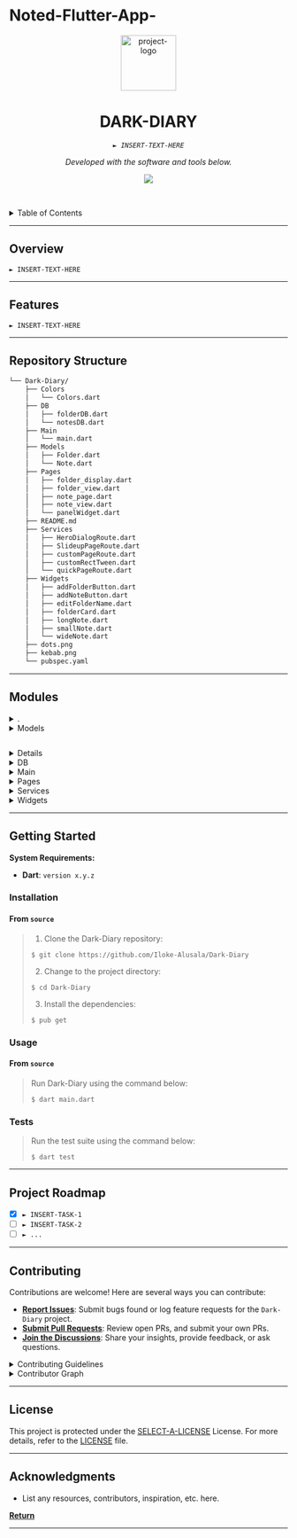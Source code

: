 # Noted-Flutter-App-
<p align="center">
  <img src="https://img.icons8.com/external-tal-revivo-regular-tal-revivo/96/external-readme-is-a-easy-to-build-a-developer-hub-that-adapts-to-the-user-logo-regular-tal-revivo.png" width="100" alt="project-logo">
</p>
<p align="center">
    <h1 align="center">DARK-DIARY</h1>
</p>
<p align="center">
    <em><code>► INSERT-TEXT-HERE</code></em>
</p>
<p align="center">
	<!-- Shields.io badges not used with skill icons. --><p>
<p align="center">
		<em>Developed with the software and tools below.</em>
</p>
<p align="center">
	<a href="https://skillicons.dev">
		<img src="https://skillicons.dev/icons?i=dart,md&theme=light">
	</a></p>

<br><!-- TABLE OF CONTENTS -->
<details>
  <summary>Table of Contents</summary><br>

- [ Overview](#-overview)
- [ Features](#-features)
- [ Repository Structure](#-repository-structure)
- [ Modules](#-modules)
- [ Getting Started](#-getting-started)
  - [ Installation](#-installation)
  - [ Usage](#-usage)
  - [ Tests](#-tests)
- [ Project Roadmap](#-project-roadmap)
- [ Contributing](#-contributing)
- [ License](#-license)
- [ Acknowledgments](#-acknowledgments)
</details>
<hr>

##  Overview

<code>► INSERT-TEXT-HERE</code>

---

##  Features

<code>► INSERT-TEXT-HERE</code>

---

##  Repository Structure

```sh
└── Dark-Diary/
    ├── Colors
    │   └── Colors.dart
    ├── DB
    │   ├── folderDB.dart
    │   └── notesDB.dart
    ├── Main
    │   └── main.dart
    ├── Models
    │   ├── Folder.dart
    │   └── Note.dart
    ├── Pages
    │   ├── folder_display.dart
    │   ├── folder_view.dart
    │   ├── note_page.dart
    │   ├── note_view.dart
    │   └── panelWidget.dart
    ├── README.md
    ├── Services
    │   ├── HeroDialogRoute.dart
    │   ├── SlideupPageRoute.dart
    │   ├── customPageRoute.dart
    │   ├── customRectTween.dart
    │   └── quickPageRoute.dart
    ├── Widgets
    │   ├── addFolderButton.dart
    │   ├── addNoteButton.dart
    │   ├── editFolderName.dart
    │   ├── folderCard.dart
    │   ├── longNote.dart
    │   ├── smallNote.dart
    │   └── wideNote.dart
    ├── dots.png
    ├── kebab.png
    └── pubspec.yaml
```

---

##  Modules

<details closed><summary>.</summary>

| File                                                                                 | Summary                         |
| ---                                                                                  | ---                             |
| [pubspec.yaml](https://github.com/Iloke-Alusala/Dark-Diary/blob/master/pubspec.yaml) | <code>## Description

The `pubspec.yaml` file defines the dependencies, assets, and configuration for the "diarydark" Flutter project.

### Features

- **Dependencies**: Lists the packages required for the project to function properly.
- **Assets**: Includes fonts and image assets used in the project.
- **Configuration**: Provides metadata about the project, such as name, description, version, and supported platforms.

## Usage

To use the `pubspec.yaml` file in your Flutter project, follow these steps:

1. Copy the contents of the `pubspec.yaml` file into your project's `pubspec.yaml`.
2. Update the dependencies and assets sections according to your project's needs.
3. Run `flutter pub get` in your project directory to install the dependencies listed in the `pubspec.yaml` file.</code> |

</details>

<details closed><summary>Models</summary>

| File                                                                                      | Summary                         |
| ---                                                                                       | ---                             |
| [Note.dart](https://github.com/Iloke-Alusala/Dark-Diary/blob/master/Models/Note.dart)     | <code>## Description

The `Note.dart` file provides a `Note` class, which represents a note entity with properties such as id, importance, number, title, description, creation time, and folder id. It also includes constants for database table and field names.

### Features

- **Note Properties**: Defines properties for id, importance, number, title, description, creation time, and folder id of notes.
- **JSON Serialization**: Supports converting note objects to and from JSON format.
- **Copy Method**: Provides a method for creating a copy of a note object with optional modifications.

## Usage

To use the `Note` class in your Flutter application, follow these steps:

1. Import the `Note.dart` file into your project.
2. Create instances of the `Note` class to represent notes in your application.
3. Utilize the provided methods for JSON serialization and copying note objects.</code> |
| [Folder.dart](https://github.com/Iloke-Alusala/Dark-Diary/blob/master/Models/Folder.dart) | <code>## Description

The `Folder.dart` file provides a `Folder` class, which represents a folder entity with properties such as id, name, creation time, and size. It also includes constants for database table and field names.

### Features

- **Folder Properties**: Defines properties for id, name, creation time, and size of folders.
- **JSON Serialization**: Supports converting folder objects to and from JSON format.
- **Copy Method**: Provides a method for creating a copy of a folder object with optional modifications.

## Usage

To use the `Folder` class in your Flutter application, follow these steps:

1. Import the `Folder.dart` file into your project.
2. Create instances of the `Folder` class to represent folders in your application.
3. Utilize the provided methods for JSON serialization and copying folder objects./code> |

</details>

<details closed><summary>Colors</summary>

| File                                                                                      | Summary                         |
| ---                                                                                       | ---                             |
| [Colors.dart](https://github.com/Iloke-Alusala/Dark-Diary/blob/master/Colors/Colors.dart) | <code>## Usage

The `Colors.dart` file provides a `AppColors` class with several color constants:

- `black0`: A dark black color.
- `black1`: A slightly lighter black color.
- `black2`: A grayish black color.
- `red`: A vibrant red color.
- `grey0`: A dark gray color.
- `grey1`: A lighter gray color.
- `grey2`: An even lighter gray color.
- `white`: A pure white color.</code> |

</details>

<details closed><summary>DB</summary>

| File                                                                                      | Summary                         |
| ---                                                                                       | ---                             |
| [folderDB.dart](https://github.com/Iloke-Alusala/Dark-Diary/blob/master/DB/folderDB.dart) | <code>## Description

The `FolderDB.dart` file provides a `folderDB` class, which serves as a database provider for managing folders in the application. It utilizes the `sqflite` package for SQLite database operations.

### Features

- **Database Initialization**: Initializes the SQLite database and creates the necessary tables for storing folder data.
- **CRUD Operations**: Supports create, read, update, and delete (CRUD) operations for folders.
- **Folder Size Update**: Automatically updates the size of folders based on the number of notes they contain.
- **Folder Time Update**: Updates the creation time of folders when they are modified.

## Usage

To use the `folderDB` class in your Flutter application, follow these steps:

1. Import the `FolderDB.dart` file into your project.
2. Create an instance of the `folderDB` class to access database operations.
3. Use the provided methods to interact with folders in your application.</code> |
| [notesDB.dart](https://github.com/Iloke-Alusala/Dark-Diary/blob/master/DB/notesDB.dart)   | <code>## Description

The `notesDB.dart` file provides a `notesDB` class, which serves as a database provider for managing notes in the application. It utilizes the `sqflite` package for SQLite database operations.

### Features

- **Database Initialization**: Initializes the SQLite database and creates the necessary tables for storing note data.
- **CRUD Operations**: Supports create, read, update, and delete (CRUD) operations for notes.
- **Folder Association**: Allows associating notes with specific folders for organization.
- **Uncategorized Notes Handling**: Provides methods for managing uncategorized notes separately.

## Usage

To use the `notesDB` class in your Flutter application, follow these steps:

1. Import the `notesDB.dart` file into your project.
2. Create an instance of the `notesDB` class to access database operations.
3. Use the provided methods to interact with notes in your application.</code> |

</details>

<details closed><summary>Main</summary>

| File                                                                                | Summary                         |
| ---                                                                                 | ---                             |
| [main.dart](https://github.com/Iloke-Alusala/Dark-Diary/blob/master/Main/main.dart) | <code>## Description

The `main.dart` file initializes the Flutter application and sets up the initial configuration, including themes and routes.

### Features

- **Material Design Theme**: Sets up the material design theme for the application.
- **Route Configuration**: Defines routes for navigating between different pages.
- **Debug Mode Banner**: Controls the display of the debug mode banner.

## Usage

To use the `main.dart` file in your Flutter application, follow these steps:

1. Import the `main.dart` file into your project.
2. Modify the `MyApp` class and `build` method to customize the application's theme and routes.
3. Run the application using `flutter run`.</code> |

</details>

<details closed><summary>Pages</summary>

| File                                                                                                     | Summary                         |
| ---                                                                                                      | ---                             |
| [note_view.dart](https://github.com/Iloke-Alusala/Dark-Diary/blob/master/Pages/note_view.dart)           | <code>## Description

The `note_view.dart` file provides a StatefulWidget called `note_view`, which allows users to view and edit individual notes. It provides functionalities for updating note details such as title, description, and folder. Additionally, users can share notes via the Share functionality provided by the Share plugin.

### Features

- **Note Editing**: Allows users to edit note details such as title and description.
- **Folder Selection**: Enables users to change the folder of a note.
- **Share Note**: Provides functionality to share notes via the Share plugin.

## Usage

To use the `note_view.dart` file in your Flutter application, follow these steps:

1. Import the `note_view.dart` file into your project.
2. Create an instance of the `note_view` widget and pass the necessary parameters (note, folder, isNewNote) to it.</code> |
| [folder_display.dart](https://github.com/Iloke-Alusala/Dark-Diary/blob/master/Pages/folder_display.dart) | <code>## Description

The `folder_display.dart` file provides a StatefulWidget called `folder_display`, which displays folders along with their sizes and allows users to manage them. It also includes functionalities for adding, editing, and deleting folders.

### Features

- **Folder Display**: Displays folders with their sizes in a scrollable list.
- **Manage Mode**: Allows users to enter manage mode to edit or delete folders.
- **Add Folder Button**: Provides a button for adding new folders.
- **Edit Folder Name**: Allows users to edit folder names.
- **Delete Folder**: Allows users to delete folders along with their contents.

## Usage

To use the `folder_display.dart` file in your Flutter application, follow these steps:

1. Import the `folder_display.dart` file into your project.
2. Create an instance of the `folder_display` widget and pass the necessary parameters.
3. Utilize the folder display page in your application's navigation flow.</code> |
| [panelWidget.dart](https://github.com/Iloke-Alusala/Dark-Diary/blob/master/Pages/panelWidget.dart)       | <code>## Description

The `panelWidget.dart` file provides a StatelessWidget called `panelWidget`, which is used to display a panel widget within a SlidingUpPanel in a Flutter application. This panel widget can be customized and extended to suit various needs, such as displaying a list of folders or any other content.

### Features

- **Customizable Design**: The panel widget can be customized with different colors, sizes, and shapes to match the application's design.
- **Flexible Height**: The height of the panel widget is flexible and can be adjusted based on the screen size or content.

## Usage

To use the `panelWidget.dart` file in your Flutter application, follow these steps:

1. Import the `panelWidget.dart` file into your project.
2. Create an instance of the `panelWidget` widget and pass the necessary parameters (e.g., `panelController`) to it.
</code> |
| [folder_view.dart](https://github.com/Iloke-Alusala/Dark-Diary/blob/master/Pages/folder_view.dart)       | <code>## Description

The `folder_view.dart` file provides a StatefulWidget called `folder_view`, which displays folders in a staggered grid view layout. It allows users to view folders and their contents in a visually appealing manner. The file also includes functionalities for refreshing folders and adding new folders.

### Features

- **Folder Display**: Displays folders in a staggered grid view layout.
- **Refresh Folders**: Allows users to refresh the folder view to display the latest folders.
- **Add Folder Button**: Provides a button for adding new folders.

## Usage

To use the `folder_view.dart` file in your Flutter application, follow these steps:

1. Import the `folder_view.dart` file into your project.
2. Create an instance of the `folder_view` widget and include it in your application's navigation flow.
</code> |
| [note_page.dart](https://github.com/Iloke-Alusala/Dark-Diary/blob/master/Pages/note_page.dart)           | <code>## Description

The `note_page.dart` file provides a StatefulWidget called `note_page`, which displays notes in a staggered grid view layout. It allows users to view notes and their contents in a visually appealing manner. The file also includes functionalities for refreshing notes and adding new notes.

### Features

- **Note Display**: Displays notes in a staggered grid view layout.
- **Refresh Notes**: Allows users to refresh the note view to display the latest notes.
- **Add Note Button**: Provides a button for adding new notes.

## Usage

To use the `note_page.dart` file in your Flutter application, follow these steps:

1. Import the `note_page.dart` file into your project.
2. Create an instance of the `note_page` widget and include it in your application's navigation flow.</code> |

</details>

<details closed><summary>Services</summary>

| File                                                                                                            | Summary                         |
| ---                                                                                                             | ---                             |
| [quickPageRoute.dart](https://github.com/Iloke-Alusala/Dark-Diary/blob/master/Services/quickPageRoute.dart)     | <code>## Description

The `quickPageRoute.dart` file provides a class called `quickPageRoute`, which extends the [PageRouteBuilder] class. This custom page route builder allows for instant navigation between screens without any transition animation, making it suitable for scenarios where immediate navigation is desired.

### Features

- **Instant Navigation**: The page route builder instantly navigates to the specified screen without any transition animation.
- **Customizable**: The builder can be customized with additional parameters and options if needed.

## Usage

To use the `quickPageRoute.dart` file in your Flutter application, follow these steps:

1. Import the `quickPageRoute.dart` file into your project.
2. Create an instance of the `quickPageRoute` class and provide the child widget.
3. Use the `Navigator.of(context).push()` method to push the quick page route.</code> |
| [SlideupPageRoute.dart](https://github.com/Iloke-Alusala/Dark-Diary/blob/master/Services/SlideupPageRoute.dart) | <code>## Description

The `SlideupPageRoute.dart` file provides a class called `SlideupPageRoute<T>`, which extends the [PageRoute] class. This custom route creates an overlay dialog with a slide-up animation effect, making it suitable for displaying modal bottom sheets or other content that needs to slide into view from the bottom of the screen. It supports features such as barrier dismissal, transition duration, maintaining state, and customizable barrier color.

### Features

- **Slide-up Animation**: The page route creates an overlay dialog with a slide-up animation effect, adding a visually appealing transition when displaying content.
- **Barrier Dismissal**: The dialog can be dismissed by tapping on the barrier outside the dialog area.
- **Transition Duration**: Customizable transition durations to control the speed of the animation when the dialog slides into view and when it slides out.
- **Maintain State**: Option to maintain the state of the dialog when navigating back and forth.
- **Custom Barrier Color**: Ability to customize the color of the barrier behind the dialog.

## Usage

To use the `SlideupPageRoute.dart` file in your Flutter application, follow these steps:

1. Import the `SlideupPageRoute.dart` file into your project.
2. Create an instance of the `SlideupPageRoute<T>` class and provide a `builder` function to build the content of the dialog.
3. Use the `Navigator` class to push the page route onto the navigation stack.</code> |
| [customPageRoute.dart](https://github.com/Iloke-Alusala/Dark-Diary/blob/master/Services/customPageRoute.dart)   | <code>## Description

The `customPageRoute.dart` file provides a class called `customPageRoute`, which extends the [PageRouteBuilder] class. This custom page route allows for creating custom page transitions with a specified duration and animation.

### Features

- **Custom Page Transition**: The page route provides a slide transition effect from right to left when navigating to a new page.
- **Transition Duration**: Customizable transition durations to control the speed of the animation.
- **Barriers Dismissible**: Option to dismiss the page route by tapping on the barrier outside the page area.

## Usage

To use the `customPageRoute.dart` file in your Flutter application, follow these steps:

1. Import the `customPageRoute.dart` file into your project.
2. Create an instance of the `customPageRoute` class and provide the child widget to be displayed.
3. Use the `Navigator` class to push the custom page route onto the navigation stack.</code> |
| [customRectTween.dart](https://github.com/Iloke-Alusala/Dark-Diary/blob/master/Services/customRectTween.dart)   | <code>## Description

The `customRectTween.dart` file provides a class called `CustomRectTween`, which extends the [RectTween] class. This custom rectangle tween applies a [Curves.easeOut] curve to the transition, resulting in a smoother animation.

### Features

- **Linear Transition**: The rectangle tween provides a linear transition effect with an ease-out curve.
- **Customizable Curves**: The tween applies the ease-out curve to control the animation's speed and acceleration.

## Usage

To use the `customRectTween.dart` file in your Flutter application, follow these steps:

1. Import the `customRectTween.dart` file into your project.
2. Create an instance of the `CustomRectTween` class and provide the begin and end rectangles.
3. Use the `lerp` method to interpolate the rectangle at a specific fraction along the curve.E</code> |
| [HeroDialogRoute.dart](https://github.com/Iloke-Alusala/Dark-Diary/blob/master/Services/HeroDialogRoute.dart)   | <code>## Description

The `HeroDialogueRoute.dart` file provides a class called `HeroDialogRoute<T>`, which extends the [PageRoute] class. This custom route creates an overlay dialog with a popup effect, making it suitable for displaying dialogs or popup windows in Flutter applications. It supports features such as barrier dismissal, transition duration, maintaining state, and customizable barrier color.

### Features

- **Popup Effect**: The dialog route creates an overlay dialog with a popup effect, adding a visually appealing transition when displaying dialogs.
- **Barrier Dismissal**: The dialog can be dismissed by tapping on the barrier outside the dialog area.
- **Transition Duration**: Customizable transition duration to control the speed of the dialog animation.
- **Maintain State**: Option to maintain the state of the dialog when navigating back and forth.
- **Custom Barrier Color**: Ability to customize the color of the barrier behind the dialog.

## Usage

To use the `HeroDialogueRoute.dart` file in your Flutter application, follow these steps:

1. Import the `HeroDialogueRoute.dart` file into your project.
2. Create an instance of the `HeroDialogRoute<T>` class and provide a `builder` function to build the content of the dialog.
3. Use the `Navigator` class to push the dialog route onto the navigation stack.</code> |

</details>

<details closed><summary>Widgets</summary>

| File                                                                                                         | Summary                         |
| ---                                                                                                          | ---                             |
| [editFolderName.dart](https://github.com/Iloke-Alusala/Dark-Diary/blob/master/Widgets/editFolderName.dart)   | <code>## Description

The `editFolderName.dart` file provides an `editFolderName` class, which is a stateful widget representing the edit folder name screen. This screen allows users to change the name of a folder.

### Features

- **Edit Folder Name Screen**: Displays a form for editing the name of a folder.
- **Validation**: Validates the folder name and ensures it is not empty or already exists.
- **Database Interaction**: Updates the folder name in the database upon submission.
- **Custom Page Route**: Uses standard `Navigator.of(context).pop()` to close the screen after editing.

## Usage

To use the `editFolderName.dart` file in your Flutter application, follow these steps:

1. Import the `editFolderName.dart` file into your project.
2. Use the `editFolderName` widget in your navigation stack to allow users to edit folder names.</code> |
| [smallNote.dart](https://github.com/Iloke-Alusala/Dark-Diary/blob/master/Widgets/smallNote.dart)             | <code>## Description

The `smallNote.dart` file provides a widget called `smallNote`, which represents a small note with a title and description. It allows users to tap on the note to view its details and provides a delete option through a popup menu button.

### Features

- **Small Note Display**: Displays the title and description of a note.
- **Interaction**: Allows tapping on the note to view its details.
- **Delete Option**: Provides a delete option through a popup menu button.

## Usage

To use the `smallNote.dart` file in your Flutter application, follow these steps:

1. Import the `smallNote.dart` file into your project.
2. Use the `smallNote` widget to display small notes in your UI.</code> |
| [folderCard.dart](https://github.com/Iloke-Alusala/Dark-Diary/blob/master/Widgets/folderCard.dart)           | <code>## Description

The `folderCard.dart` file provides two widgets:
1. **folderCard**: Represents a card displaying folder information, including name, creation date, and note count.
2. **folderOptions**: Displays options for interacting with the folder, such as deleting it.

### Features

- **Folder Card**: Displays folder name, creation date, and note count.
- **Interaction**: Allows tapping on the folder card to perform actions.
- **Options**: Provides options for deleting the folder.

## Usage

To use the `folderCard.dart` file in your Flutter application, follow these steps:

1. Import the `folderCard.dart` file into your project.
2. Use the `folderCard` widget to display folder information in your UI.
3. Optionally, use the `folderOptions` widget to provide interaction options for the folder.</code> |
| [addNoteButton.dart](https://github.com/Iloke-Alusala/Dark-Diary/blob/master/Widgets/addNoteButton.dart)     | <code>## Description

The `addNoteButton.dart` file provides a `addNoteButton` class, which is a stateless widget representing the add note button. This button allows users to create a new note within a specified folder.

### Features

- **Add Note Button**: Displays an icon button for adding notes.
- **Navigate to Note View**: Opens the note view page when tapped, allowing users to create a new note.
- **Custom Page Route**: Uses a custom page route (`customPageRoute`) for navigating to the note view page.

## Usage

To use the `addNoteButton.dart` file in your Flutter application, follow these steps:

1. Import the `addNoteButton.dart` file into your project.
2. Add the `addNoteButton` widget to your UI where you want the add note button to appear.
3. Pass the required folder to the `addNoteButton` widget.
4. Customize the appearance of the button as needed.</code> |
| [longNote.dart](https://github.com/Iloke-Alusala/Dark-Diary/blob/master/Widgets/longNote.dart)               | <code>## Description

The `longNote.dart` file provides a widget called `longNote`, which represents a long note with a title and description. It allows users to tap on the note to view its details and provides a delete option through a popup menu button.

### Features

- **Long Note Display**: Displays the title and description of a note.
- **Interaction**: Allows tapping on the note to view its details.
- **Delete Option**: Provides a delete option through a popup menu button.

## Usage

To use the `longNote.dart` file in your Flutter application, follow these steps:

1. Import the `longNote.dart` file into your project.
2. Use the `longNote` widget to display long notes in your UI.</code> |
| [wideNote.dart](https://github.com/Iloke-Alusala/Dark-Diary/blob/master/Widgets/wideNote.dart)               | <code>## Description

The `wideNote.dart` file provides a widget called `wideNote`, which represents a wide note with a title and description. It allows users to tap on the note to view its details and provides a delete option through a popup menu button.

### Features

- **Wide Note Display**: Displays the title and description of a note.
- **Interaction**: Allows tapping on the note to view its details.
- **Delete Option**: Provides a delete option through a popup menu button.

## Usage

To use the `wideNote.dart` file in your Flutter application, follow these steps:

1. Import the `wideNote.dart` file into your project.
2. Use the `wideNote` widget to display wide notes in your UI.</code> |
| [addFolderButton.dart](https://github.com/Iloke-Alusala/Dark-Diary/blob/master/Widgets/addFolderButton.dart) | <code>## Description

The `addFolderButton.dart` file provides two classes:
1. `addFolderButton`: A stateful widget representing the add folder button.
2. `addFolder`: A stateful widget representing the dialog for adding a new folder.

The `addFolderButton` widget displays an icon button that, when tapped, opens a dialog for creating a new folder. The `addFolder` dialog allows users to input a folder name and create a new folder.

### Features

- **Add Folder Button**: Displays an icon button for adding folders.
- **Dialog for Adding Folders**: Opens a dialog for creating a new folder with a name input field.
- **Validation**: Validates the folder name input to ensure uniqueness and non-emptiness.
- **Create Folder**: Creates a new folder when the user inputs a valid folder name and taps the "Create" button.

## Usage

To use the `addFolderButton.dart` file in your Flutter application, follow these steps:

1. Import the `addFolderButton.dart` file into your project.
2. Add the `addFolderButton` widget to your UI where you want the add folder button to appear.
3. Customize the appearance of the button as needed.
4. Implement the logic to handle folder creation in the `addFolder` dialog.</code> |

</details>

---

##  Getting Started

**System Requirements:**

* **Dart**: `version x.y.z`

###  Installation

<h4>From <code>source</code></h4>

> 1. Clone the Dark-Diary repository:
>
> ```console
> $ git clone https://github.com/Iloke-Alusala/Dark-Diary
> ```
>
> 2. Change to the project directory:
> ```console
> $ cd Dark-Diary
> ```
>
> 3. Install the dependencies:
> ```console
> $ pub get
> ```

###  Usage

<h4>From <code>source</code></h4>

> Run Dark-Diary using the command below:
> ```console
> $ dart main.dart
> ```

###  Tests

> Run the test suite using the command below:
> ```console
> $ dart test
> ```

---

##  Project Roadmap

- [X] `► INSERT-TASK-1`
- [ ] `► INSERT-TASK-2`
- [ ] `► ...`

---

##  Contributing

Contributions are welcome! Here are several ways you can contribute:

- **[Report Issues](https://github.com/Iloke-Alusala/Dark-Diary/issues)**: Submit bugs found or log feature requests for the `Dark-Diary` project.
- **[Submit Pull Requests](https://github.com/Iloke-Alusala/Dark-Diary/blob/main/CONTRIBUTING.md)**: Review open PRs, and submit your own PRs.
- **[Join the Discussions](https://github.com/Iloke-Alusala/Dark-Diary/discussions)**: Share your insights, provide feedback, or ask questions.

<details closed>
<summary>Contributing Guidelines</summary>

1. **Fork the Repository**: Start by forking the project repository to your github account.
2. **Clone Locally**: Clone the forked repository to your local machine using a git client.
   ```sh
   git clone https://github.com/Iloke-Alusala/Dark-Diary
   ```
3. **Create a New Branch**: Always work on a new branch, giving it a descriptive name.
   ```sh
   git checkout -b new-feature-x
   ```
4. **Make Your Changes**: Develop and test your changes locally.
5. **Commit Your Changes**: Commit with a clear message describing your updates.
   ```sh
   git commit -m 'Implemented new feature x.'
   ```
6. **Push to github**: Push the changes to your forked repository.
   ```sh
   git push origin new-feature-x
   ```
7. **Submit a Pull Request**: Create a PR against the original project repository. Clearly describe the changes and their motivations.
8. **Review**: Once your PR is reviewed and approved, it will be merged into the main branch. Congratulations on your contribution!
</details>

<details closed>
<summary>Contributor Graph</summary>
<br>
<p align="center">
   <a href="https://github.com{/Iloke-Alusala/Dark-Diary/}graphs/contributors">
      <img src="https://contrib.rocks/image?repo=Iloke-Alusala/Dark-Diary">
   </a>
</p>
</details>

---

##  License

This project is protected under the [SELECT-A-LICENSE](https://choosealicense.com/licenses) License. For more details, refer to the [LICENSE](https://choosealicense.com/licenses/) file.

---

##  Acknowledgments

- List any resources, contributors, inspiration, etc. here.

[**Return**](#-overview)

---
